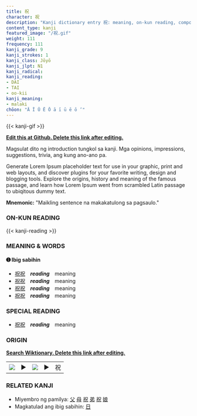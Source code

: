 ```yaml
---
title: 祝
character: 祝
description: "Kanji dictionary entry 祝: meaning, on-kun reading, compounds, origin, related kanji"
content_type: kanji
featured_image: "/祝.gif"
weight: 111
frequency: 111
kanji_grade: 9
kanji_strokes: 1
kanji_class: Jōyō
kanji_jlpt: N1
kanji_radical: 
kanji_reading: 
- DAI
- TAI
- oo-kii
kanji_meaning:
- malaki
chōon: "Ā Ī Ū Ē Ō ā ī ū ē ō ’"
---
```

[//]: # (Don't edit the line below. Kanji animated GIF code is automatically generated.)
{{< kanji-gif >}}

[//]: # (Edit below this line.)

**[Edit this at Github. Delete this link after editing.](https://github.com/tim0g/tim/tree/main/content/kanji/祝/index.md)**

Magsulat dito ng introduction tungkol sa kanji. Mga opinions, impressions, suggestions, trivia, ang kung ano-ano pa.

Generate Lorem Ipsum placeholder text for use in your graphic, print and web layouts, and discover plugins for your favorite writing, design and blogging tools. Explore the origins, history and meaning of the famous passage, and learn how Lorem Ipsum went from scrambled Latin passage to ubiqitous dummy text.
 
**Mnemonic:** "Maikling sentence na makakatulong sa pagsaulo."

### ON-KUN READING

[//]: # (Don't edit the line below. ON-KUN READING code is automatically generated.)
{{< kanji-reading >}}

### MEANING & WORDS

#### ➊ **Ibig sabihin**
  - [祝](../祝)[祝](../祝)　***reading***　meaning
  - [祝](../祝)[祝](../祝)　***reading***　meaning
  - [祝](../祝)[祝](../祝)　***reading***　meaning
  - [祝](../祝)[祝](../祝)　***reading***　meaning

### SPECIAL READING
  - [祝](../祝)[祝](../祝)　***reading***　meaning

### ORIGIN

**[Search Wiktionary. Delete this link after editing.](https://wiktionary.org/wiki/祝)**
<table class="kanji-table"><tr><td>
<img src="60px-祝-bronze.svg.png">
</td><td>▶</td><td>
<img src="60px-祝-oracle.svg.png">
</td><td>▶</td>
<td class="kanji-origin">祝</td>
</tr></table>

### RELATED KANJI
- Miyembro ng pamilya: [父](../父) [母](../母) [祝](../祝) [弟](../弟) [祝](../祝) [娘](../娘)
- Magkatulad ang ibig sabihin: [日](../日)
